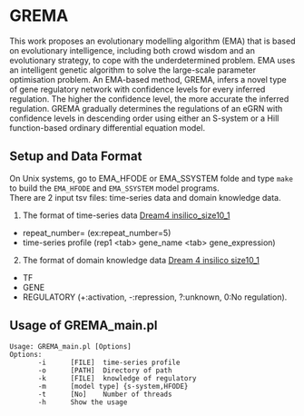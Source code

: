 # GREMA
This work proposes an evolutionary modelling algorithm (EMA) that is based on evolutionary intelligence, including both crowd wisdom and an evolutionary strategy, to cope with the underdetermined problem. EMA uses an intelligent genetic algorithm to solve the large-scale parameter optimisation problem. 
An EMA-based method, GREMA, infers a novel type of gene regulatory network with confidence levels for every inferred regulation. The higher the confidence level, the more accurate the inferred regulation. GREMA gradually determines the regulations of an eGRN with confidence levels in descending order using either an S-system or a Hill function-based ordinary differential equation model. 

## Setup and Data Format
On Unix systems, go to EMA_HFODE or EMA_SSYSTEM folde and type `make` to build the `EMA_HFODE` and `EMA_SSYSTEM` model programs.  
There are 2 input tsv files: time-series data and domain knowledge data.
1. The format of time-series data [Dream4 insilico_size10_1](input/Dream4_10_1_timeseries_expression.txt)
 - repeat_number= (ex:repeat_number=5)
 - time-series profile (rep1 \<tab\> gene_name \<tab\> gene_expression)
2. The format of domain knowledge data [Dream 4 insilico size10_1](input/insilico_size10_1_know_knowledge.txt)
 - TF
 - GENE
 - REGULATORY (+:activation, -:repression, ?:unknown, 0:No regulation).
 
 ## Usage of GREMA_main.pl
 ```shell
 Usage: GREMA_main.pl [Options]
 Options:
        -i      [FILE]  time-series profile
        -o      [PATH]  Directory of path
        -k      [FILE]  knowledge of regulatory
        -m      [model type] {s-system,HFODE}
        -t      [No]    Number of threads
        -h      Show the usage
 ```

  
